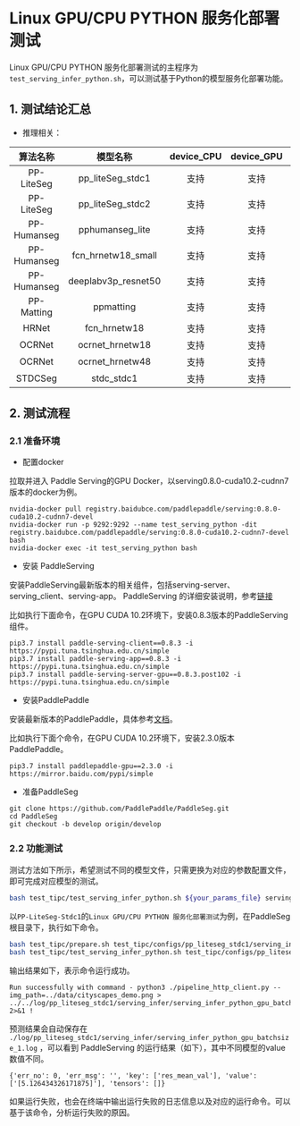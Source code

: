 # Linux GPU/CPU PYTHON 服务化部署测试

Linux GPU/CPU  PYTHON 服务化部署测试的主程序为`test_serving_infer_python.sh`，可以测试基于Python的模型服务化部署功能。


## 1. 测试结论汇总

- 推理相关：

| 算法名称 | 模型名称 | device_CPU | device_GPU | batchsize |
|  :----:   |  :----: |   :----:   |  :----:  |   :----:   |
|  PP-LiteSeg   |  pp_liteSeg_stdc1 |  支持 | 支持 | 1 |
|  PP-LiteSeg   |  pp_liteSeg_stdc2 |  支持 | 支持 | 1 |
|  PP-Humanseg  |  pphumanseg_lite     |  支持 | 支持 | 1 |
|  PP-Humanseg  |  fcn_hrnetw18_small   |  支持 | 支持 | 1 |
|  PP-Humanseg  |  deeplabv3p_resnet50   |  支持 | 支持 | 1 |
|  PP-Matting   |  ppmatting |  支持 | 支持 | 1 |
|  HRNet        |  fcn_hrnetw18     |  支持 | 支持 | 1 |
|  OCRNet       |  ocrnet_hrnetw18  |  支持 | 支持 | 1 |
|  OCRNet       |  ocrnet_hrnetw48  |  支持 | 支持 | 1 |
|  STDCSeg      |  stdc_stdc1       |  支持 | 支持 | 1 |



## 2. 测试流程

### 2.1 准备环境

* 配置docker

拉取并进入 Paddle Serving的GPU Docker，以serving0.8.0-cuda10.2-cudnn7版本的docker为例。

```
nvidia-docker pull registry.baidubce.com/paddlepaddle/serving:0.8.0-cuda10.2-cudnn7-devel
nvidia-docker run -p 9292:9292 --name test_serving_python -dit registry.baidubce.com/paddlepaddle/serving:0.8.0-cuda10.2-cudnn7-devel bash
nvidia-docker exec -it test_serving_python bash
```

* 安装 PaddleServing

安装PaddleServing最新版本的相关组件，包括serving-server、serving_client、serving-app。
PaddleServing 的详细安装说明，参考[链接](https://github.com/PaddlePaddle/Serving/blob/v0.9.0/doc/Install_CN.md)

比如执行下面命令，在GPU CUDA 10.2环境下，安装0.8.3版本的PaddleServing组件。

```
pip3.7 install paddle-serving-client==0.8.3 -i https://pypi.tuna.tsinghua.edu.cn/simple
pip3.7 install paddle-serving-app==0.8.3 -i https://pypi.tuna.tsinghua.edu.cn/simple
pip3.7 install paddle-serving-server-gpu==0.8.3.post102 -i https://pypi.tuna.tsinghua.edu.cn/simple
```

* 安装PaddlePaddle

安装最新版本的PaddlePaddle，具体参考[文档](https://www.paddlepaddle.org.cn/install/quick?docurl=/documentation/docs/zh/install/pip/linux-pip.html)。

比如执行下面个命令，在GPU CUDA 10.2环境下，安装2.3.0版本PaddlePaddle。

```
pip3.7 install paddlepaddle-gpu==2.3.0 -i https://mirror.baidu.com/pypi/simple
```

* 准备PaddleSeg

```
git clone https://github.com/PaddlePaddle/PaddleSeg.git
cd PaddleSeg
git checkout -b develop origin/develop
```

 ### 2.2 功能测试

 测试方法如下所示，希望测试不同的模型文件，只需更换为对应的参数配置文件，即可完成对应模型的测试。

```bash
bash test_tipc/test_serving_infer_python.sh ${your_params_file} serving_infer
```

以`PP-LiteSeg-Stdc1`的`Linux GPU/CPU PYTHON 服务化部署测试`为例，在PaddleSeg根目录下，执行如下命令。

```bash
bash test_tipc/prepare.sh test_tipc/configs/pp_liteseg_stdc1/serving_infer_python.txt serving_infer
bash test_tipc/test_serving_infer_python.sh test_tipc/configs/pp_liteseg_stdc1/serving_infer_python.txt serving_infer
```

输出结果如下，表示命令运行成功。

```
Run successfully with command - python3 ./pipeline_http_client.py --img_path=../data/cityscapes_demo.png > ../../log/pp_liteseg_stdc1/serving_infer/serving_infer_python_gpu_batchsize_1.log 2>&1 !
```

预测结果会自动保存在 `./log/pp_liteseg_stdc1/serving_infer/serving_infer_python_gpu_batchsize_1.log` ，可以看到 PaddleServing 的运行结果（如下），其中不同模型的value数值不同。

```
{'err_no': 0, 'err_msg': '', 'key': ['res_mean_val'], 'value': ['[5.126434326171875]'], 'tensors': []}
```

如果运行失败，也会在终端中输出运行失败的日志信息以及对应的运行命令。可以基于该命令，分析运行失败的原因。
